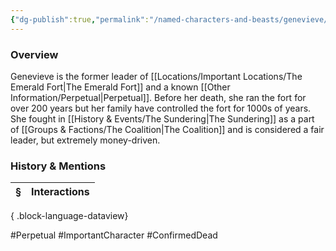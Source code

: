 ```yaml
---
{"dg-publish":true,"permalink":"/named-characters-and-beasts/genevieve/","tags":["NPC"],"updated":"2025-06-10T19:04:24.630+01:00"}
---
```



### Overview
Genevieve is the former leader of [[Locations/Important Locations/The Emerald Fort\|The Emerald Fort]] and a known [[Other Information/Perpetual\|Perpetual]]. Before her death, she ran the fort for over 200 years but her family have controlled the fort for 1000s of years. She fought in [[History & Events/The Sundering\|The Sundering]] as a part of [[Groups & Factions/The Coalition\|The Coalition]] and is considered a fair leader, but extremely money-driven. 

### History & Mentions
| § | Interactions |
| - | ------------ |

{ .block-language-dataview}

#Perpetual #ImportantCharacter #ConfirmedDead